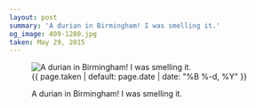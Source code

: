 ```yaml
---
layout: post
summary: 'A durian in Birmingham! I was smelling it.'
og_image: 409-1280.jpg
taken: May 29, 2015
---
```


<figure class="post" data-src="{{ site.assets_url }}/{{ page.og_image }}">
<img alt="A durian in Birmingham! I was smelling it." sizes="(min-width: 700px) 50vw, calc(100vw - 2rem)" src="{{ site.assets_url }}/409-640.jpg" srcset="{{ site.assets_url }}/409-1280.jpg 1280w, {{ site.assets_url }}/409-960.jpg 960w, {{ site.assets_url }}/409-640.jpg 640w, {{ site.assets_url }}/409-320.jpg 320w"/>
<figcaption>
<time>{{ page.taken | default: page.date | date: "%B %-d, %Y" }}</time>
<p>A durian in Birmingham! I was smelling it.</p>
</figcaption>
</figure>
